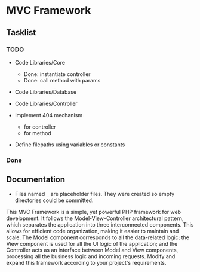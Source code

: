 # MVC Framework

## Tasklist

### TODO

- Code Libraries/Core
    - Done: instantiate controller
    - Done: call method with params
- Code Libraries/Database
- Code Libraries/Controller

- Implement 404 mechanism
    - for controller
    - for method
- Define filepaths using variables or constants

### Done

## Documentation

- Files named `_` are placeholder files. They were created so empty directories could be committed.

This MVC Framework is a simple, yet powerful PHP framework for web development. It follows the Model-View-Controller architectural pattern, which separates the application into three interconnected components. This allows for efficient code organization, making it easier to maintain and scale. The Model component corresponds to all the data-related logic; the View component is used for all the UI logic of the application; and the Controller acts as an interface between Model and View components, processing all the business logic and incoming requests. Modify and expand this framework according to your project's requirements.